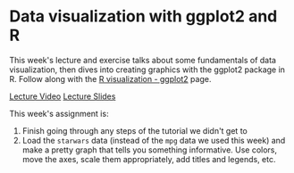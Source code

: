 # Data visualization with ggplot2 and R

This week's lecture and exercise talks about some fundamentals of data visualization, then dives into creating graphics with the ggplot2 package in R. Follow along with the [R visualization - ggplot2](https://pmbio.org/module-10-appendix/0010/07/01/ggplot2/) page. 

[Lecture Video](https://wustl.box.com/s/mk8dt5sv5xdd49nosagpysmcw15rc3ma)
[Lecture Slides](r_dataviz.pdf)

This week's assignment is:
1) Finish going through any steps of the tutorial we didn't get to
2) Load the `starwars` data (instead of the `mpg` data we used this week) and make a pretty graph that tells you something informative.  Use colors, move the axes, scale them appropriately, add titles and legends, etc.  
